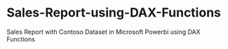 # Sales-Report-using-DAX-Functions
Sales Report with Contoso Dataset in Microsoft Powerbi using DAX Functions

